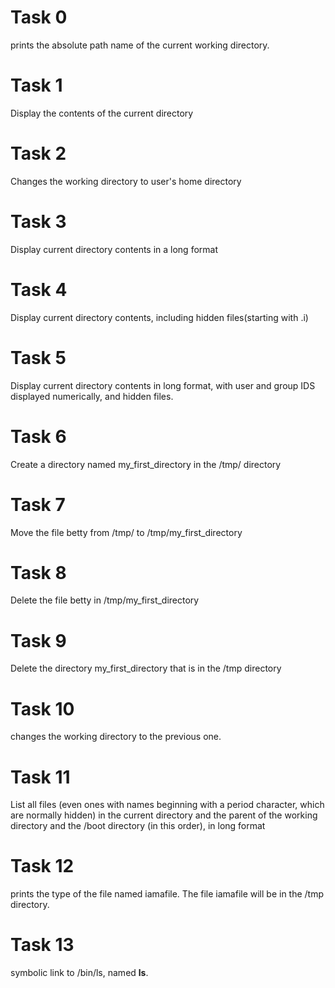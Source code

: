 # Task 0
prints the absolute path name of the current working directory.

# Task 1
Display the contents of the current directory

# Task 2
Changes the working directory to user's home directory

# Task 3 
Display current directory contents in a long format

# Task 4
Display current directory contents, including hidden files(starting with .i)

# Task 5 
Display current directory contents in long format, with user and group IDS displayed numerically, and hidden files.

# Task 6
Create a directory named my_first_directory in the /tmp/ directory

# Task 7
Move the file betty from /tmp/ to /tmp/my_first_directory 

# Task 8
Delete the file betty in /tmp/my_first_directory

# Task 9
Delete the directory my_first_directory that is in the /tmp directory

# Task 10
changes the working directory to the previous one.

# Task 11
List all files (even ones with names beginning with a period character, which are normally hidden) in the current directory and the parent of the working directory and the /boot directory (in this order), in long format

# Task 12
prints the type of the file named iamafile. The file iamafile will be in the /tmp directory.

# Task 13
symbolic link to /bin/ls, named __ls__.

